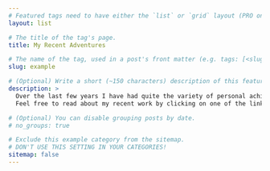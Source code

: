 ```yaml
---
# Featured tags need to have either the `list` or `grid` layout (PRO only).
layout: list

# The title of the tag's page.
title: My Recent Adventures

# The name of the tag, used in a post's front matter (e.g. tags: [<slug>]).
slug: example

# (Optional) Write a short (~150 characters) description of this featured tag.
description: >
  Over the last few years I have had quite the variety of personal achievements.
  Feel free to read about my recent work by clicking on one of the links provided.

# (Optional) You can disable grouping posts by date.
# no_groups: true

# Exclude this example category from the sitemap.
# DON'T USE THIS SETTING IN YOUR CATEGORIES!
sitemap: false
---
```

